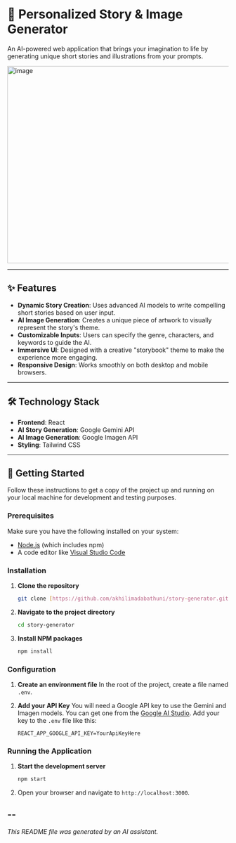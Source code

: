 # 📖 Personalized Story & Image Generator

An AI-powered web application that brings your imagination to life by generating unique short stories and illustrations from your prompts.

<img width="959" height="449" alt="image" src="https://github.com/user-attachments/assets/32f91b63-30b9-4a91-b536-09b437ebdaad" />


---

## ✨ Features

- **Dynamic Story Creation**: Uses advanced AI models to write compelling short stories based on user input.
- **AI Image Generation**: Creates a unique piece of artwork to visually represent the story's theme.
- **Customizable Inputs**: Users can specify the genre, characters, and keywords to guide the AI.
- **Immersive UI**: Designed with a creative "storybook" theme to make the experience more engaging.
- **Responsive Design**: Works smoothly on both desktop and mobile browsers.

---

## 🛠️ Technology Stack

- **Frontend**: React
- **AI Story Generation**: Google Gemini API
- **AI Image Generation**: Google Imagen API
- **Styling**: Tailwind CSS

---

## 🚀 Getting Started

Follow these instructions to get a copy of the project up and running on your local machine for development and testing purposes.

### Prerequisites

Make sure you have the following installed on your system:
- [Node.js](https://nodejs.org/) (which includes npm)
- A code editor like [Visual Studio Code](https://code.visualstudio.com/)

### Installation

1.  **Clone the repository**
    ```sh
    git clone [https://github.com/akhilimadabathuni/story-generator.git](https://github.com/akhilimadabathuni/story-generator.git)
    ```
2.  **Navigate to the project directory**
    ```sh
    cd story-generator
    ```
3.  **Install NPM packages**
    ```sh
    npm install
    ```

### Configuration

1.  **Create an environment file**
    In the root of the project, create a file named `.env`.

2.  **Add your API Key**
    You will need a Google API key to use the Gemini and Imagen models. You can get one from the [Google AI Studio](https://aistudio.google.com/app/apikey). Add your key to the `.env` file like this:
    ```
    REACT_APP_GOOGLE_API_KEY=YourApiKeyHere
    ```

### Running the Application

1.  **Start the development server**
    ```sh
    npm start
    ```
2.  Open your browser and navigate to `http://localhost:3000`.

--
---
*This README file was generated by an AI assistant.*
